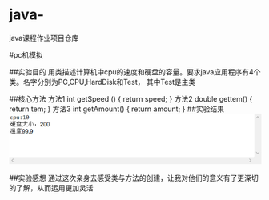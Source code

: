 # java-
java课程作业项目仓库

#pc机模拟

##实验目的
用类描述计算机中cpu的速度和硬盘的容量。要求java应用程序有4个类。名字分别为PC,CPU,HardDisk和Test，
其中Test是主类


##核心方法
方法1
int getSpeed () {
		return speed;
	}
方法2
double gettem() {
		return tem;
	}
方法3
int getAmount() {
		return amount;
	}
##实验结果
![运行结果](运行结果.png)


##实验感想
通过这次亲身去感受类与方法的创建，让我对他们的意义有了更深切的了解，从而运用更加灵活
